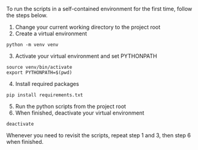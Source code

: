 To run the scripts in a self-contained environment for the first time, follow the steps below.

1. Change your current working directory to the project root
2. Create a virtual environment
```
python -m venv venv
```
3. Activate your virtual environment and set PYTHONPATH
```
source venv/bin/activate
export PYTHONPATH=$(pwd)
```
4. Install required packages
```
pip install requirements.txt
```
5. Run the python scripts from the project root
6. When finished, deactivate your virtual environment
```
deactivate
```

Whenever you need to revisit the scripts, repeat step 1 and 3, then step 6 when finished.
